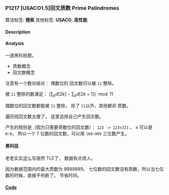 ### P1217 [USACO1.5]回文质数 Prime Palindromes

算法标签: **搜索**
其他标签: **USACO**, **高性能**


#### Description

#### Analysis

一道黑科技题。

- 质数概念
- 回文数概念

注意有一个数论结论： 偶数位的 回文数可以被 `11` 整除。

被 `11` 整除的数满足： $(\sum_{k}{d[2k]} - \sum_{k}{d[2k+1]}) \mod 11$

偶数位的回文数都能被 `11` 整除， 除了 `11`以外，其他都非 质数。

遍历找回文数太傻了， 这里选择自己产生回文数。

产生的规则是（因为只需要奇数位的回文数）： `123 -> 123x321` ， x  可以是 `0~9`， 所以一个 7 位数的回文数，可以用 `100~999`  三位数产生。


#### 黑科技

老老实实这么写居然 TLE了， 数据有点烦人。

因为数据范围内的最大质数为 9989899。 七位数的回文数没有质数，所以当七位数的时候，直接不判断了。 节省时间。


#### [Code](../cpp/p1217.cpp)
